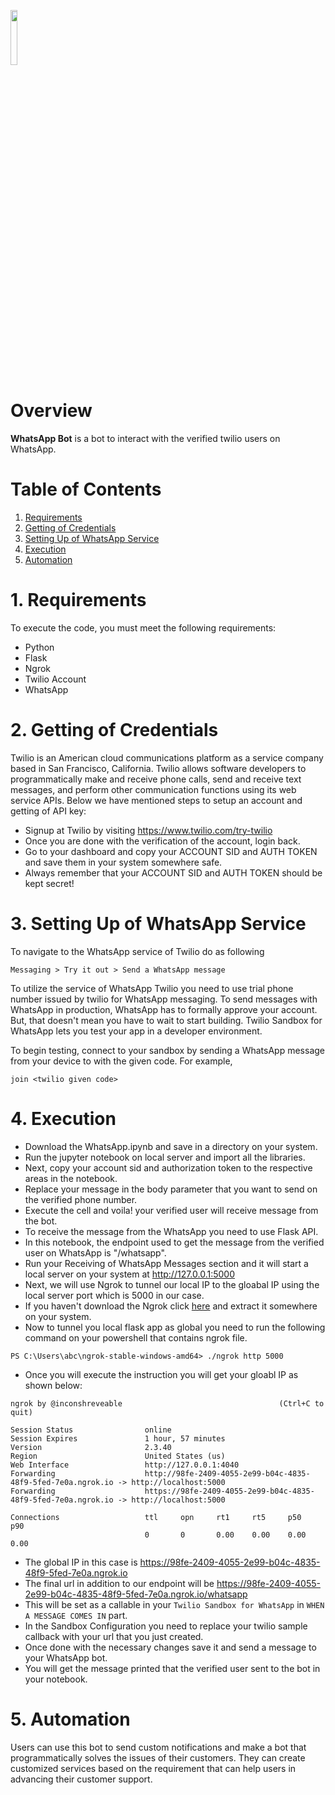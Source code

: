 <a href="https://github.com/insaid2018/automation-projects/tree/main/python-codes/whatsapp-bot"><img width=15% src="https://raw.githubusercontent.com/insaid2018/automation-projects/main/python-codes/whatsapp-bot/images/logo.png"></a>

# Overview
**WhatsApp Bot** is a bot to interact with the verified twilio users on WhatsApp.

# Table of Contents
1. [Requirements](#Section1)<br>
2. [Getting of Credentials](#Section2)<br>
3. [Setting Up of WhatsApp Service](#Section3)<br>
4. [Execution](#Section4)<br>
5. [Automation](#Section5)</br>

<a name=Section1></a>
# 1. Requirements

To execute the code, you must meet the following requirements:

- Python
- Flask
- Ngrok
- Twilio Account
- WhatsApp

<a name=Section2></a>
# 2. Getting of Credentials

Twilio is an American cloud communications platform as a service company based in San Francisco, California. Twilio allows software developers to programmatically make and receive phone calls, send and receive text messages, and perform other communication functions using its web service APIs. Below we have mentioned steps to setup an account and getting of API key:

- Signup at Twilio by visiting https://www.twilio.com/try-twilio
- Once you are done with the verification of the account, login back.
- Go to your dashboard and copy your ACCOUNT SID and AUTH TOKEN and save them in your system somewhere safe.
- Always remember that your ACCOUNT SID and AUTH TOKEN should be kept secret!

<a name=Section3></a>
# 3. Setting Up of WhatsApp Service

To navigate to the WhatsApp service of Twilio do as following

```
Messaging > Try it out > Send a WhatsApp message
```

To utilize the service of WhatsApp Twilio you need to use trial phone number issued by twilio for WhatsApp messaging. To send messages with WhatsApp in production, WhatsApp has to formally approve your account. But, that doesn't mean you have to wait to start building. Twilio Sandbox for WhatsApp lets you test your app in a developer environment.

To begin testing, connect to your sandbox by sending a WhatsApp message from your device to <twilio issue number> with the given code. For example,
  
```
join <twilio given code>
```

<a name=Section4></a>
# 4. Execution

- Download the WhatsApp.ipynb and save in a directory on your system.
- Run the jupyter notebook on local server and import all the libraries.
- Next, copy your account sid and authorization token to the respective areas in the notebook.
- Replace your message in the body parameter that you want to send on the verified phone number.
- Execute the cell and voila! your verified user will receive message from the bot.
- To receive the message from the WhatsApp you need to use Flask API.
- In this notebook, the endpoint used to get the message from the verified user on WhatsApp is "/whatsapp".
- Run your Receiving of WhatsApp Messages section and it will start a local server on your system at http://127.0.0.1:5000
- Next, we will use Ngrok to tunnel our local IP to the gloabal IP using the local server port which is 5000 in our case.
- If you haven't download the Ngrok click <a href="https://ngrok.com/download">here</a> and extract it somewhere on your system.
- Now to tunnel you local flask app as global you need to run the following command on your powershell that contains ngrok file.
  
```
PS C:\Users\abc\ngrok-stable-windows-amd64> ./ngrok http 5000
```

- Once you will execute the instruction you will get your gloabl IP as shown below:
  
```
ngrok by @inconshreveable                                   (Ctrl+C to quit)
  
Session Status                online
Session Expires               1 hour, 57 minutes
Version                       2.3.40
Region                        United States (us)
Web Interface                 http://127.0.0.1:4040
Forwarding                    http://98fe-2409-4055-2e99-b04c-4835-48f9-5fed-7e0a.ngrok.io -> http://localhost:5000
Forwarding                    https://98fe-2409-4055-2e99-b04c-4835-48f9-5fed-7e0a.ngrok.io -> http://localhost:5000
  
Connections                   ttl     opn     rt1     rt5     p50     p90 
                              0       0       0.00    0.00    0.00    0.00  
```

- The global IP in this case is https://98fe-2409-4055-2e99-b04c-4835-48f9-5fed-7e0a.ngrok.io
- The final url in addition to our endpoint will be https://98fe-2409-4055-2e99-b04c-4835-48f9-5fed-7e0a.ngrok.io/whatsapp
- This will be set as a callable in your ```Twilio Sandbox for WhatsApp``` in ```WHEN A MESSAGE COMES IN``` part.
- In the Sandbox Configuration you need to replace your twilio sample callback with your url that you just created.
- Once done with the necessary changes save it and send a message to your WhatsApp bot.
- You will get the message printed that the verified user sent to the bot in your notebook.
  
<a name=Section5></a>
# 5. Automation

Users can use this bot to send custom notifications and make a bot that programmatically solves the issues of their customers. 
They can create customized services based on the requirement that can help users in advancing their customer support.
